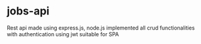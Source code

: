 # jobs-api

Rest api made using express.js, node.js 
implemented all crud functionalities with authentication using jwt suitable for SPA
